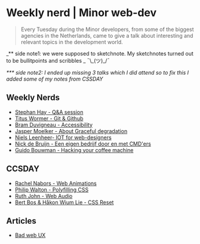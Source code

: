 # Weekly nerd \| Minor web-dev

> Every Tuesday during the Minor developers, from some of the biggest agencies in the Netherlands, came to give a talk about interesting and relevant topics in the development world.

_\*\* side note1: we were supposed to sketchnote. My sketchnotes turned out to be bullitpoints and scribbles _ ¯\\\_\(ツ\)\_/¯

_\*\*\* side note2: I ended up missing 3 talks which I did attend so to fix this I added some of my notes from CSSDAY_

## Weekly Nerds

* [Stephan Hay - Q&A session](WN|7-2-17.md)
* [Titus Wormer - Git & Github](WN|21-2-17.md)
* [Bram Duvigneau - Accessibility](WN|28-3-17.md)
* [Jasper Moelker - About Graceful degradation](WN|4-4-17.md)
* [Niels Leenheer- IOT for web-designers](WN|11-4-17.md)
* [Nick de Bruijn - Een eigen bedrijf door en met CMD'ers](WN|16-5-17.md)
* [Guido Bouwman - Hacking your coffee machine](WN|23-5-17.md)

## CCSDAY

* [Rachel Nabors - Web Animations](CSSDAY|web-animations.md)
* [Philip Walton - Polyfilling CSS](CSSDAY|polyfilling-CSS.md)
* [Ruth John - Web Audio](CSSDAY|web-audio.md)
* [Bert Bos & Håkon Wium Lie - CSS Reset](CSSDAY|CSS-reset.md)

## Articles

* [Bad web UX](bad-web-ux.md)
